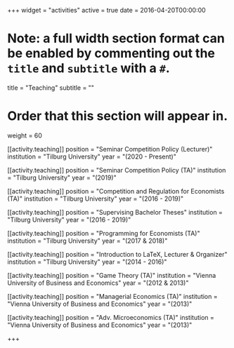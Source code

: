 +++
widget = "activities"
active = true
date = 2016-04-20T00:00:00

# Note: a full width section format can be enabled by commenting out the `title` and `subtitle` with a `#`.
title = "Teaching"
subtitle = ""

# Order that this section will appear in.
weight = 60

[[activity.teaching]]
  position = "Seminar Competition Policy (Lecturer)"
  institution = "Tilburg University"
  year = "(2020 - Present)"

[[activity.teaching]]
  position = "Seminar Competition Policy (TA)"
  institution = "Tilburg University"
  year = "(2019)"

[[activity.teaching]]
  position = "Competition and Regulation for Economists (TA)"
  institution = "Tilburg University"
  year = "(2016 - 2019)"

[[activity.teaching]]
  position = "Supervising Bachelor Theses"
  institution = "Tilburg University"
  year = "(2016 - 2019)"

[[activity.teaching]]
  position = "Programming for Economists (TA)"
  institution = "Tilburg University"
  year = "(2017 & 2018)"

[[activity.teaching]]
  position = "Introduction to LaTeX, Lecturer & Organizer"
  institution = "Tilburg University"
  year = "(2014 - 2016)"

[[activity.teaching]]
  position = "Game Theory (TA)"
  institution = "Vienna University of Business and Economics"
  year = "(2012 & 2013)"

[[activity.teaching]]
  position = "Managerial Economics (TA)"
  institution = "Vienna University of Business and Economics"
  year = "(2013)"

[[activity.teaching]]
  position = "Adv. Microeconomics (TA)"
  institution = "Vienna University of Business and Economics"
  year = "(2013)"

+++

